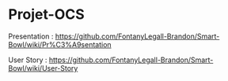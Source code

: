# Projet-OCS

Presentation : https://github.com/FontanyLegall-Brandon/Smart-Bowl/wiki/Pr%C3%A9sentation

User Story : https://github.com/FontanyLegall-Brandon/Smart-Bowl/wiki/User-Story
